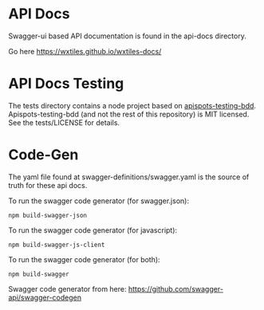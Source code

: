 API Docs
========
Swagger-ui based API documentation is found in the api-docs directory.

Go here https://wxtiles.github.io/wxtiles-docs/

API Docs Testing
========
The tests directory contains a node project based on [apispots-testing-bdd](https://github.com/chefArchitect/apispots-testing-bdd/). Apispots-testing-bdd (and not the rest of this repository) is MIT licensed. See the tests/LICENSE for details.

Code-Gen
========
The yaml file found at swagger-definitions/swagger.yaml is the source of truth for these api docs.

To run the swagger code generator (for swagger.json):
```shell
npm build-swagger-json
```

To run the swagger code generator (for javascript):
```shell
npm build-swagger-js-client
```

To run the swagger code generator (for both):
```shell
npm build-swagger
```

Swagger code generator from here: https://github.com/swagger-api/swagger-codegen